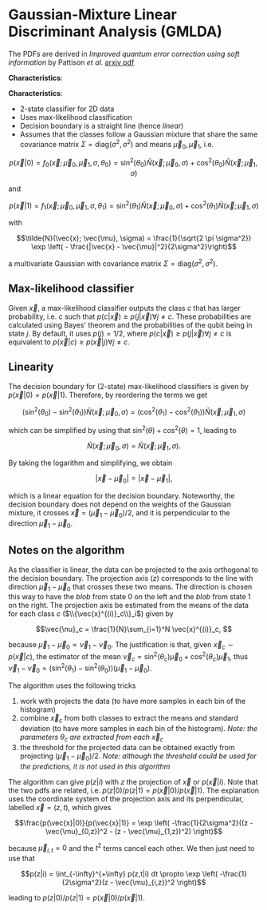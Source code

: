 # Gaussian-Mixture Linear Discriminant Analysis (GMLDA)

The PDFs are derived in *Improved quantum error correction using soft information* by Pattison *et al.* [arxiv pdf](https://arxiv.org/pdf/2107.13589.pdf)

**Characteristics**:











**Characteristics**:
- 2-state classifier for 2D data
- Uses max-likelihood classification
- Decision boundary is a straight line (hence *linear*)
- Assumes that the classes follow a Gaussian mixture that share the same covariance matrix $\Sigma=\mathrm{diag}(\sigma^2, \sigma^2)$ and means $\vec{\mu}_0, \vec{\mu}_1$, i.e.
```math
p(\vec{x}|0) = f_0(\vec{x}; \vec{\mu}_0, \vec{\mu}_1, \sigma, \theta_0) = \sin^2(\theta_0)\tilde{N}(\vec{x}; \vec{\mu}_0, \sigma) + 
\cos^2(\theta_0)\tilde{N}(\vec{x}; \vec{\mu}_1, \sigma)
```
and
```math
p(\vec{x}|1) = f_1(\vec{x}; \vec{\mu}_0, \vec{\mu}_1, \sigma, \theta_1) = \sin^2(\theta_1)\tilde{N}(\vec{x}; \vec{\mu}_0, \sigma) + 
\cos^2(\theta_1)\tilde{N}(\vec{x}; \vec{\mu}_1, \sigma)
```
with
```math
\tilde{N}(\vec{x}; \vec{\mu}, \sigma) = \frac{1}{\sqrt{2 \pi \sigma^2}} \exp \left( - \frac{|\vec{x} - \vec{\mu}|^2}{2\sigma^2}\right)
```
a multivariate Gaussian with covariance matrix $\Sigma=\mathrm{diag}(\sigma^2, \sigma^2)$. 

## Max-likelihood classifier

Given $\vec{x}$, a max-likelihood classifier outputs the class $c$ that has larger probability, i.e. $c$ such that $p(c|\vec{x}) \geq p(j|\vec{x}) \forall j \neq c$. These probabilities are calculated using Bayes' theorem and the probabilities of the qubit being in state $j$. By default, it uses $p(j)=1/2$, where $p(c|\vec{x}) \geq p(j|\vec{x}) \forall j \neq c$ is equivalent to $p(\vec{x}|c) \geq p(\vec{x}|j) \forall j \neq c$. 


## Linearity

The decision boundary for (2-state) max-likelihood classifiers is given by $p(\vec{x}|0) = p(\vec{x}|1)$. Therefore, by reordering the terms we get
```math
(\sin^2(\theta_0) - \sin^2(\theta_1))\tilde{N}(\vec{x}; \vec{\mu}_0, \sigma) = 
(\cos^2(\theta_1) - \cos^2(\theta_1))\tilde{N}(\vec{x}; \vec{\mu}_1, \sigma)
```
which can be simplified by using that $\sin^2(\theta) + \cos^2(\theta) = 1$, leading to
```math
\tilde{N}(\vec{x}; \vec{\mu}_0, \sigma) = \tilde{N}(\vec{x}; \vec{\mu}_1, \sigma).
```
By taking the logarithm and simplifying, we obtain
```math
|\vec{x} - \vec{\mu}_0| = |\vec{x} - \vec{\mu}_1|,
```
which is a linear equation for the decision boundary. Noteworthy, the decision boundary does not depend on the weights of the Gaussian mixture, it crosses $\vec{x}=(\vec{\mu}_1 - \vec{\mu}_0)/2$, and it is perpendicular to the direction $\vec{\mu}_1 - \vec{\mu}_0$. 

## Notes on the algorithm

As the classifier is linear, the data can be projected to the axis orthogonal to the decision boundary. 
The projection axis ($z$) corresponds to the line with direction $\vec{\mu}_1 - \vec{\mu}_0$ that crosses these two means. 
The direction is chosen this way to have the *blob* from state 0 on the left and the *blob* from state 1 on the right. 
The projection axis be estimated from the means of the data for each class $c$ ($\\{\vec{x}^{(i)}_c\\}_i$) given by
```math 
\vec{\nu}_c = \frac{1}{N}\sum_{i=1}^N \vec{x}^{(i)}_c, 
```
because $\vec{\mu}_1 - \vec{\mu}_0 \propto \vec{\nu}_1 - \vec{\nu}_0$. The justification is that, given $\vec{x}_c \sim p(\vec{x}|c)$, the estimator of the mean $\vec{\nu}_c = \sin^2(\theta_c) \vec{\mu}_0 + \cos^2(\theta_c) \vec{\mu}_1$, thus $\vec{\nu}_1 - \vec{\nu}_0 = (\sin^2(\theta_1) - \sin^2(\theta_0)) (\vec{\mu}_1 - \vec{\mu}_0)$. 

The algorithm uses the following tricks
1. work with projects the data (to have more samples in each bin of the histogram)
1. combine $\vec{x}_c$ from both classes to extract the means and standard deviation (to have more samples in each bin of the histogram). *Note: the parameters* $\theta_c$ *are extracted from each* $\vec{x}_c$ 
1. the threshold for the projected data can be obtained exactly from projecting $(\vec{\mu}_1 - \vec{\mu}_0)/2$. *Note: although the threshold could be used for the predictions, it is not used in this algorithm*

The algorithm can give $p(z|i)$ with $z$ the projection of $\vec{x}$ or $p(\vec{x}|i)$. Note that the two pdfs are related, i.e. $p(z|0) / p(z|1) = p(\vec{x}|0) / p(\vec{x}|1)$. The explanation uses the coordinate system of the projection axis and its perpendicular, labelled $\vec{x} = (z, t)$, which gives
```math 
\frac{p(\vec{x}|0)}{p(\vec{x}|1)} = \exp \left( -\frac{1}{2\sigma^2}((z - \vec{\mu}_{0,z})^2 - (z - \vec{\mu}_{1,z})^2) \right)
```
because $\vec{\mu}_{i,t} = 0$ and the $t^2$ terms cancel each other. We then just need to use that
```math
p(z|i) = \int_{-\infty}^{+\infty} p(z,t|i) dt \propto \exp \left( -\frac{1}{2\sigma^2}(z - \vec{\mu}_{i,z})^2 \right)
```
leading to $p(z|0) / p(z|1) = p(\vec{x}|0) / p(\vec{x}|1)$. 